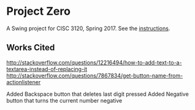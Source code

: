# Project Zero

A Swing project for CISC 3120, Spring 2017. See the [instructions](http://bc-cisc3120-s17.github.io/project1).

## Works Cited

http://stackoverflow.com/questions/12216494/how-to-add-text-to-a-textarea-instead-of-replacing-it
http://stackoverflow.com/questions/7867834/get-button-name-from-actionlistener

Added Backspace button that deletes last digit pressed
Added Negative button that turns the current number negative
